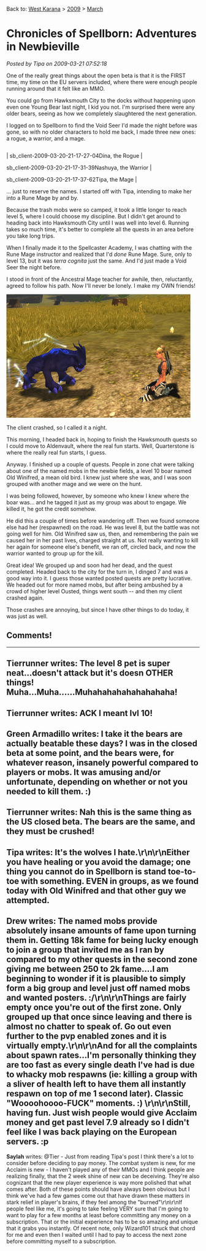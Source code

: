 Back to: [West Karana](/posts/westkarana.md) > [2009](/posts/2009/westkarana.md) > [March](./westkarana.md)
# Chronicles of Spellborn: Adventures in Newbieville

*Posted by Tipa on 2009-03-21 07:52:18*

One of the really great things about the open beta is that it is the FIRST time, my time on the EU servers included, where there were enough people running around that it felt like an MMO.

You could go from Hawksmouth City to the docks without happening upon even one Young Bear last night, I kid you not. I'm surprised there were any older bears, seeing as how we completely slaughtered the next generation.

I logged on to Spellborn to find the Void Seer I'd made the night before was gone, so with no older characters to hold me back, I made three new ones: a rogue, a warrior, and a mage.



|  |  |  |
| --- | --- | --- |
|
 sb_client-2009-03-20-21-17-27-04Dina, the Rogue |

 sb_client-2009-03-20-21-17-31-39Nashuya, the Warrior |

 sb_client-2009-03-20-21-17-37-62Tipa, the Mage |




... just to reserve the names. I started off with Tipa, intending to make her into a Rune Mage by and by.

Because the trash mobs were so camped, it took a little longer to reach level 5, where I could choose my discipline. But I didn't get around to heading back into Hawksmouth City until I was well into level 6. Running takes so much time, it's better to complete all the quests in an area before you take long trips.

When I finally made it to the Spellcaster Academy, I was chatting with the Rune Mage instructor and realized that I'd *done* Rune Mage. Sure, only to level 13, but it was *terra cognita* just the same. And I'd just made a Void Seer the night before.

I stood in front of the Ancestral Mage teacher for awhile, then, reluctantly, agreed to follow his path. Now I'll never be lonely. I make my OWN friends!

![sb_client-2009-03-21-01-00-26-26](../../../uploads/2009/03/sb_client-2009-03-21-01-00-26-26.jpg "sb_client-2009-03-21-01-00-26-26")

The client crashed, so I called it a night.

This morning, I headed back in, hoping to finish the Hawksmouth quests so I could move to Aldenvault, where the real fun starts. Well, Quarterstone is where the really real fun starts, I guess.

Anyway. I finished up a couple of quests. People in zone chat were talking about one of the named mobs in the newbie fields, a level 10 boar named Old Winifred, a mean old bird. I knew just where she was, and I was soon grouped with another mage and we were on the hunt.

I was being followed, however, by someone who knew I knew where the boar was... and he tagged it just as my group was about to engage. We killed it, he got the credit somehow.

He did this a couple of times before wandering off. Then we found someone else had her (respawned) on the road. He was level 8, but the battle was not going well for him. Old Winifred saw us, then, and remembering the pain we caused her in her past lives, charged straight at us. Not really wanting to kill her again for someone else's benefit, we ran off, circled back, and now the warrior wanted to group up for the kill.

Great idea! We grouped up and soon had her dead, and the quest completed. Headed back to the city for the turn in, I dinged 7 and was a good way into it. I guess those wanted posted quests are pretty lucrative. We headed out for more named mobs, but after being ambushed by a crowd of higher level Ousted, things went south -- and then my client crashed again.

Those crashes are annoying, but since I have other things to do today, it was just as well.

## Comments!
---
**Tierrunner** writes: The level 8 pet is super neat...doesn't attack but it's doesn OTHER things! Muha...Muha......Muhahahahahahahahaha!
---
**Tierrunner** writes: ACK I meant lvl 10!
---
**Green Armadillo** writes: I take it the bears are actually beatable these days?  I was in the closed beta at some point, and the bears were, for whatever reason, insanely powerful compared to players or mobs.  It was amusing and/or unfortunate, depending on whether or not you needed to kill them.  :)
---
**Tierrunner** writes: Nah this is the same thing as the US closed beta. The bears are the same, and they must be crushed!
---
**Tipa** writes: It's the wolves I hate.\r\n\r\nEither you have healing or you avoid the damage; one thing you cannot do in Spellborn is stand toe-to-toe with something. EVEN in groups, as we found today with Old Winifred and that other guy we attempted.
---
**Drew** writes: The named mobs provide absolutely insane amounts of fame upon turning them in. Getting 18k fame for being lucky enough to join a group that invited me as I ran by compared to my other quests in the second zone giving me between 250 to 2k fame....I am beginning to wonder if it is plausible to simply form a big group and level just off named mobs and wanted posters. :/\r\n\r\nThings are fairly empty once you're out of the first zone. Only grouped up that once since leaving and there is almost no chatter to speak of. Go out even further to the pvp enabled zones and it is virtually empty.\r\n\r\nAnd for all the complaints about spawn rates...I'm personally thinking they are too fast as every single death I've had is due to whacky mob respawns (ie: killing a group with a sliver of health left to have them all instantly respawn on top of me 1 second later). Classic "Woooohoooo-FUCK" moments. :) \r\n\r\nStill, having fun. Just wish people would give Acclaim money and get past level 7.9 already so I didn't feel like I was back playing on the European servers. :p
---
**Saylah** writes: @Tier - Just from reading Tipa's post I think there's a lot to consider before deciding to pay money.  The combat system is new, for me Acclaim is new - I haven't played any of their MMOs and I think people are realizing finally, that the 2 week shine of new can be deceiving.  They're also cognizant that the new player experience is way more polished that what comes after.  Both of these points should have always been obvious but I think we've had a few games come out that have drawn these matters in stark relief in player's brains, if they feel among the "burned"\r\n\r\nIf people feel like me, it's going to take feeling VERY sure that I'm going to want to play for a few months at least before committing any money on a subscription.  That or the initial experience has to be so amazing and unique that it grabs you instantly.  Of recent note, only Wizard101 struck that chord for me and even then I waited until I had to pay to access the next zone before committing myself to a subscription.
